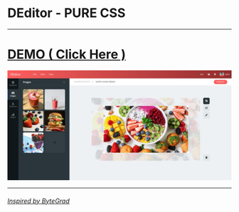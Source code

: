 <h1>DEditor - PURE CSS </h1>
<hr>
<h1><a href="https://dinethlive.github.io/DEditor-Pure-CSS/" > DEMO ( Click Here ) </h1>
<img src="assets/screenshot.png"/>
<hr>
<h6>Inspired by ByteGrad</h6>
